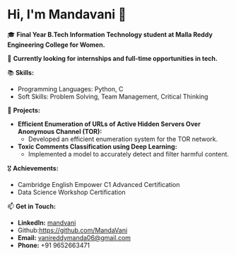# Hi, I'm Mandavani 👋

🎓 **Final Year B.Tech Information Technology student at Malla Reddy Engineering College for Women.**

🔭 **Currently looking for internships and full-time opportunities in tech.**

📚 **Skills:**
- Programming Languages: Python, C
- Soft Skills: Problem Solving, Team Management, Critical Thinking

💼 **Projects:**
- **Efficient Enumeration of URLs of Active Hidden Servers Over Anonymous Channel (TOR):**
  - Developed an efficient enumeration system for the TOR network.
- **Toxic Comments Classification using Deep Learning:**
  - Implemented a model to accurately detect and filter harmful content.

🎖 **Achievements:**
- Cambridge English Empower C1 Advanced Certification
- Data Science Workshop Certification

📫 **Get in Touch:**
- **LinkedIn:** [mandvani](https://www.linkedin.com/in/mandvani)
- Github:https://github.com/MandaVani
- **Email:** vanireddymanda06@gmail.com
- **Phone:** +91 9652663471
